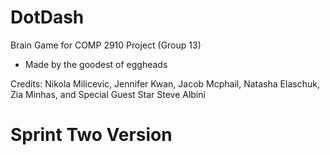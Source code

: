 # DotDash
Brain Game for COMP 2910 Project (Group 13)
- Made by the goodest of eggheads

Credits: 
Nikola Milicevic, 
Jennifer Kwan, 
Jacob Mcphail, 
Natasha Elaschuk, 
Zia Minhas, 
and Special Guest Star Steve Albini

# Sprint Two Version

